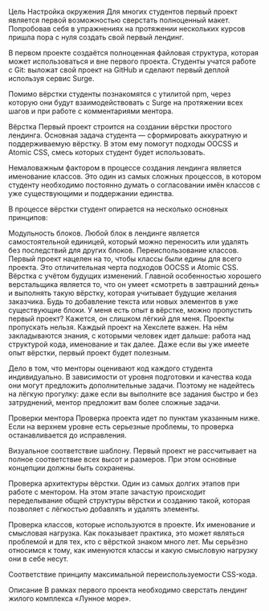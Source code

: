 Цель
Настройка окружения
Для многих студентов первый проект является первой возможностью сверстать полноценный макет. Попробовав себя в упражнениях на протяжении нескольких курсов пришла пора с нуля создать свой первый лендинг.

В первом проекте создаётся полноценная файловая структура, которая может использоваться и вне первого проекта. Студенты учатся работе с Git: выложат свой проект на GitHub и сделают первый деплой используя сервис Surge.

Помимо вёрстки студенты познакомятся с утилитой npm, через которую они будут взаимодействовать с Surge на протяжении всех шагов и при работе с комментариями ментора.

Вёрстка
Первый проект строится на создании вёрстки простого лендинга. Основная задача студента — сформировать аккуратную и поддерживаемую вёрстку. В этом ему помогут подходы OOCSS и Atomic CSS, смесь которых студент будет использовать.

Немаловажным фактором в процессе создания лендинга является именование классов. Это один из самых сложных процессов, в котором студенту необходимо постоянно думать о согласовании имён классов с уже существующими и поддержании единства.

В процессе вёрстки студент опирается на несколько основных принципов:

Модульность блоков. Любой блок в лендинге является самостоятельной единицей, который можно переносить или удалять без последствий для других блоков.
Переиспользование классов. Первый проект нацелен на то, чтобы классы были едины для всего проекта. Это отличительная черта подходов OOCSS и Atomic CSS.
Вёрстка с учётом будущих изменений. Главной особенностью хорошего верстальщика является то, что он умеет «смотреть в завтрашний день» и выполнять такую вёрстку, которая учитывает будущие желания заказчика. Будь то добавление текста или новых элементов в уже существующие блоки.
У меня есть опыт в вёрстке, можно пропустить первый проект? Кажется, он слишком лёгкий для меня.
Проекты пропускать нельзя. Каждый проект на Хекслете важен. На нём закладываются знания, с которыми человек идет дальше: работа над структурой кода, именование и так далее. Даже если вы уже имеете опыт вёрстки, первый проект будет полезным.

Дело в том, что менторы оценивают код каждого студента индивидуально. В зависимости от уровня подготовки и качества кода они могут предложить дополнительные задачи. Поэтому не надейтесь на лёгкую прогулку: даже если вы выполните все задания быстро и без затруднений, ментор предложит вам более сложные задачи.

Проверки ментора
Проверка проекта идет по пунктам указанным ниже. Если на верхнем уровне есть серьезные проблемы, то проверка останавливается до исправления.

Визуальное соответствие шаблону. Первый проект не рассчитывает на полное соответствие всех высот и размеров. При этом основные концепции должны быть сохранены.

Проверка архитектуры вёрстки. Один из самых долгих этапов при работе с ментором. На этом этапе зачастую происходит переделывание общей структуры вёрстки и созданию такой, которая позволяет с лёгкостью добавлять и удалять элементы.

Проверка классов, которые используются в проекте. Их именование и смысловая нагрузка. Как показывает практика, это может являться проблемой и для тех, кто с вёрсткой знаком много лет. Мы серьёзно относимся к тому, как именуются классы и какую смысловую нагрузку они в себе несут.

Соответствие принципу максимальной переиспользуемости CSS-кода.

Описание
В рамках первого проекта необходимо сверстать лендинг жилого комплекса «Лунное море».
